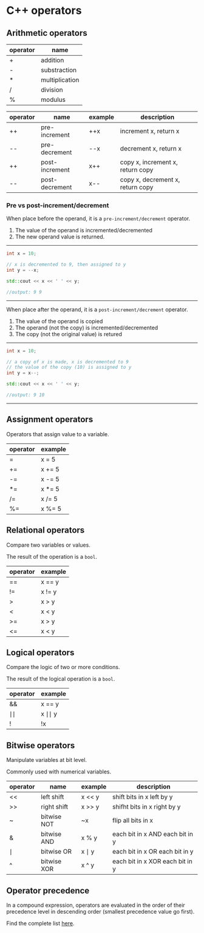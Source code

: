 # C++ operators

## Arithmetic operators

| operator | name           |
|----------|----------------|
| +        | addition       |
| -        | substraction   |
| *        | multiplication |
| /        | division       |
| %        | modulus        |

| operator | name           | example | description                      |
|----------|----------------|---------|----------------------------------|
| ++       | pre-increment  | ++x     | increment x, return x            |
| --       | pre-decrement  | --x     | decrement x, return x            |
| ++       | post-increment | x++     | copy x, increment x, return copy |
| --       | post-decrement | x--     | copy x, decrement x, return copy |


### Pre vs post-increment/decrement

When place before the operand, it is a `pre-increment/decrement` operator.

1. The value of the operand is incremented/decremented
2. The new operand value is returned.

***
```cpp
int x = 10;

// x is decremented to 9, then assigned to y
int y = --x;

std::cout << x << ' ' << y;

//output: 9 9
```
***

When place after the operand, it is a `post-increment/decrement` operator.

1. The value of the operand is copied
2. The operand (not the copy) is incremented/decremented
3. The copy (not the original value) is retured

***
```cpp
int x = 10;

// a copy of x is made, x is decremented to 9
// the value of the copy (10) is assigned to y
int y = x--;

std::cout << x << ' ' << y;

//output: 9 10
```
***

## Assignment operators

Operators that assign value to a variable.


| operator | example        |
|----------|----------------|
| =        | x = 5          |
| +=       | x += 5         |
| -=       | x -= 5         |
| *=       | x *= 5         |
| /=       | x /= 5         |
| %=       | x %= 5         |

## Relational operators

Compare two variables or values.

The result of the operation is a `bool`.

| operator | example |
|----------|---------|
| ==       | x == y  |
| !=       | x != y  |
| >        | x > y   |
| <        | x < y   |
| >=       | x > y   |
| <=       | x < y   |

## Logical operators

Compare the logic of two or more conditions.

The result of the logical operation is a `bool`.

| operator | example |
|----------|---------|
| &&       | x == y  |
| ∣∣       | x ∣∣ y  |
| !        | !x      |

## Bitwise operators

Manipulate variables at bit level.

Commonly used with numerical variables.

| operator | name        | example | description                     |
|----------|-------------|---------|---------------------------------|
| <<       | left shift  | x << y  | shift bits in x left by y       |
| >>       | right shift | x >> y  | shifht bits in x right by y     |
| ~        | bitwise NOT | ~x      | flip all bits in x              |
| &        | bitwise AND | x % y   | each bit in x AND each bit in y |
| ∣        | bitwise OR  | x ∣ y   | each bit in x OR each bit in y  |
| ^        | bitwise XOR | x ^ y   | each bit in x XOR each bit in y |

## Operator precedence

In a compound expression, operators are evaluated in the order of their precedence level 
in descending order (smallest precedence value go first).

Find the complete list [here](https://en.cppreference.com/w/cpp/language/operator_precedence).
